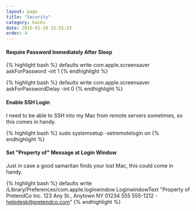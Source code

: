 ```yaml
---
layout: page
title: "Security"
category: hacks
date: 2015-01-19 15:55:23
order: 4
---
```


#### Require Password Immediately After Sleep

{% highlight bash %}
defaults write com.apple.screensaver askForPassword -int 1
{% endhighlight %}

{% highlight bash %}
defaults write com.apple.screensaver askForPasswordDelay -int 0
{% endhighlight %}

#### Enable SSH Login

I need to be able to SSH into my Mac from remote servers sometimes, so this comes in handy.

{% highlight bash %}
sudo systemsetup -setremotelogin on
{% endhighlight %}

#### Set "Property of" Message at Login Window

Just in case a good samaritan finds your lost Mac, this could come in handy.

{% highlight bash %}
defaults write /Library/Preferences/com.apple.loginwindow LoginwindowText "Property of PretendCo Inc.
123 Any St., Anytown NY 01234
555 555-1212 - helpdesk@pretendco.com"
{% endhighlight %}
